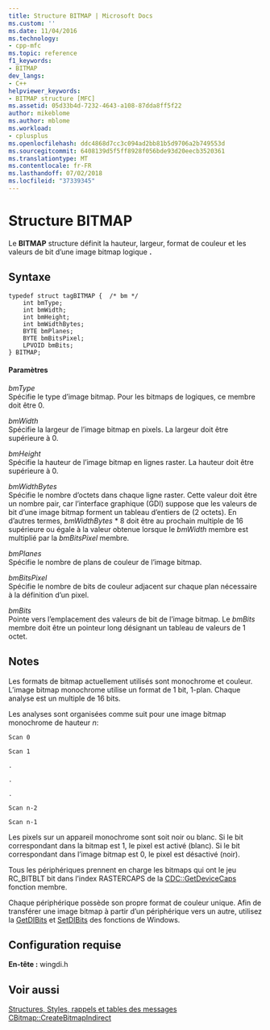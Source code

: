 ```yaml
---
title: Structure BITMAP | Microsoft Docs
ms.custom: ''
ms.date: 11/04/2016
ms.technology:
- cpp-mfc
ms.topic: reference
f1_keywords:
- BITMAP
dev_langs:
- C++
helpviewer_keywords:
- BITMAP structure [MFC]
ms.assetid: 05d33b4d-7232-4643-a108-87dda8ff5f22
author: mikeblome
ms.author: mblome
ms.workload:
- cplusplus
ms.openlocfilehash: ddc4868d7cc3c094ad2bb81b5d9706a2b749553d
ms.sourcegitcommit: 6408139d5f5ff8928f056bde93d20eecb3520361
ms.translationtype: MT
ms.contentlocale: fr-FR
ms.lasthandoff: 07/02/2018
ms.locfileid: "37339345"
---
```

# <a name="bitmap-structure"></a>Structure BITMAP
Le **BITMAP** structure définit la hauteur, largeur, format de couleur et les valeurs de bit d’une image bitmap logique **.**  
  
## <a name="syntax"></a>Syntaxe  
  
```  
typedef struct tagBITMAP {  /* bm */  
    int bmType;  
    int bmWidth;  
    int bmHeight;  
    int bmWidthBytes;  
    BYTE bmPlanes;  
    BYTE bmBitsPixel;  
    LPVOID bmBits;  
} BITMAP;  
```  
  
#### <a name="parameters"></a>Paramètres  
 *bmType*  
 Spécifie le type d’image bitmap. Pour les bitmaps de logiques, ce membre doit être 0.  
  
 *bmWidth*  
 Spécifie la largeur de l’image bitmap en pixels. La largeur doit être supérieure à 0.  
  
 *bmHeight*  
 Spécifie la hauteur de l’image bitmap en lignes raster. La hauteur doit être supérieure à 0.  
  
 *bmWidthBytes*  
 Spécifie le nombre d’octets dans chaque ligne raster. Cette valeur doit être un nombre pair, car l’interface graphique (GDI) suppose que les valeurs de bit d’une image bitmap forment un tableau d’entiers de (2 octets). En d’autres termes, *bmWidthBytes* \* 8 doit être au prochain multiple de 16 supérieure ou égale à la valeur obtenue lorsque le *bmWidth* membre est multiplié par la *bmBitsPixel*  membre.  
  
 *bmPlanes*  
 Spécifie le nombre de plans de couleur de l’image bitmap.  
  
 *bmBitsPixel*  
 Spécifie le nombre de bits de couleur adjacent sur chaque plan nécessaire à la définition d’un pixel.  
  
 *bmBits*  
 Pointe vers l’emplacement des valeurs de bit de l’image bitmap. Le *bmBits* membre doit être un pointeur long désignant un tableau de valeurs de 1 octet.  
  
## <a name="remarks"></a>Notes  
 Les formats de bitmap actuellement utilisés sont monochrome et couleur. L’image bitmap monochrome utilise un format de 1 bit, 1-plan. Chaque analyse est un multiple de 16 bits.  
  
 Les analyses sont organisées comme suit pour une image bitmap monochrome de hauteur *n*:  
  
 `Scan 0`  
  
 `Scan 1`  
  
 `.`  
  
 `.`  
  
 `.`  
  
 `Scan n-2`  
  
 `Scan n-1`  
  
 Les pixels sur un appareil monochrome sont soit noir ou blanc. Si le bit correspondant dans la bitmap est 1, le pixel est activé (blanc). Si le bit correspondant dans l’image bitmap est 0, le pixel est désactivé (noir).  
  
 Tous les périphériques prennent en charge les bitmaps qui ont le jeu RC_BITBLT bit dans l’index RASTERCAPS de la [CDC::GetDeviceCaps](../../mfc/reference/cdc-class.md#getdevicecaps) fonction membre.  
  
 Chaque périphérique possède son propre format de couleur unique. Afin de transférer une image bitmap à partir d’un périphérique vers un autre, utilisez la [GetDIBits](http://msdn.microsoft.com/library/windows/desktop/dd144879) et [SetDIBits](http://msdn.microsoft.com/library/windows/desktop/dd162973) des fonctions de Windows.  
  
## <a name="requirements"></a>Configuration requise  
 **En-tête :** wingdi.h  
  
## <a name="see-also"></a>Voir aussi  
 [Structures, Styles, rappels et tables des messages](../../mfc/reference/structures-styles-callbacks-and-message-maps.md)   
 [CBitmap::CreateBitmapIndirect](../../mfc/reference/cbitmap-class.md#createbitmapindirect)
